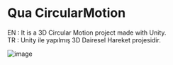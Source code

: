# Qua CircularMotion

EN : It is a 3D Circular Motion project made with Unity.              
TR : Unity ile yapılmış 3D Dairesel Hareket projesidir.    

  
![image](https://github.com/QuartzzDev/Qua_CircularMotion/assets/69876083/63df0d4a-06b8-4455-8643-0fa5f035a0c3)    
